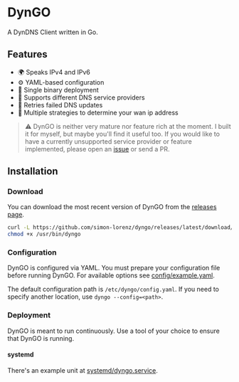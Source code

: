 # DynGO

A DynDNS Client written in Go.

## Features

- 🌍 Speaks IPv4 and IPv6
- ⚙️ YAML-based configuration
- 🥇 Single binary deployment
- 📗 Supports different DNS service providers
- 🔄 Retries failed DNS updates
- 🔎 Multiple strategies to determine your wan ip address

> ⚠️ DynGO is neither very mature nor feature rich at the moment. I built it for myself, but maybe you'll find it useful too. If you would like to have a currently unsupported service provider or feature implemented, please open an [issue](https://github.com/simon-lorenz/dyngo/issues/new) or send a PR.

## Installation

### Download

You can download the most recent version of DynGO from the [releases page](https://github.com/simon-lorenz/dyngo/releases).

```bash
curl -L https://github.com/simon-lorenz/dyngo/releases/latest/download/dyngo-$(uname -m) -o /usr/bin/dyngo
chmod +x /usr/bin/dyngo
```

### Configuration

DynGO is configured via YAML. You must prepare your configuration file before running DynGO. For available options see [config/example.yaml](config/example.yaml).

The default configuration path is `/etc/dyngo/config.yaml`. If you need to specify another location, use `dyngo --config=<path>`.

### Deployment

DynGO is meant to run continuously. Use a tool of your choice to ensure that DynGO is running.

#### systemd

There's an example unit at [systemd/dyngo.service](systemd/dyngo.service).
